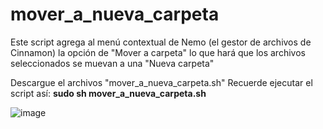 # mover_a_nueva_carpeta
Este script agrega al menú contextual de Nemo (el gestor de archivos de Cinnamon) la opción de "Mover a carpeta" lo que hará que los archivos seleccionados se muevan a una "Nueva carpeta"

Descargue el archivos "mover_a_nueva_carpeta.sh"
Recuerde ejecutar el script así: **sudo sh mover_a_nueva_carpeta.sh**

![image](https://github.com/chmodmasx/mover_a_nueva_carpeta/assets/44514442/288ccf3b-4fe2-4ff5-91fc-c84318bac954)
